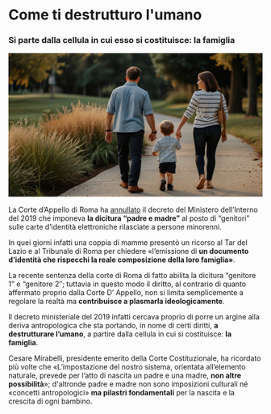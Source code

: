 # Come ti destrutturo l'umano

### Si parte dalla cellula in cui esso si costituisce: la famiglia

![una famiglia](/img/destrutturare.jpeg)

La Corte d’Appello di Roma ha [annullato](https://www.ansa.it/sito/notizie/topnews/2024/02/15/corte-dappello-su-carta-didentita-ok-genitore-1-e-2_1219ed1a-5eab-4b5f-baee-5f1b216bccfc.html) il decreto del Ministero dell’Interno del 2019 che imponeva **la dicitura “padre e madre”** al posto di “genitori” sulle carte d’identità elettroniche rilasciate a persone minorenni.

In quei giorni infatti una coppia di mamme presentò un ricorso al Tar del Lazio e al Tribunale di Roma per chiedere «l’emissione di **un documento d’identità che rispecchi la reale composizione della loro famiglia»**.

La recente sentenza della corte di Roma di fatto abilita la dicitura “genitore 1” e “genitore 2″; tuttavia in questo modo il diritto, al contrario di quanto affermato proprio dalla Corte D’ Appello, non si limita semplicemente a regolare la realtà ma **contribuisce a plasmarla ideologicamente**.

Il decreto ministeriale del 2019 infatti cercava proprio di porre un argine alla deriva antropologica che sta portando, in nome di certi diritti, **a destrutturare l’umano**, a partire dalla cellula in cui si costituisce: **la famiglia**.

Cesare Mirabelli, presidente emerito della Corte Costituzionale, ha ricordato più volte che «L’impostazione del nostro sistema, orientata all’elemento naturale, prevede per l’atto di nascita un padre e una madre, **non altre possibilità**»; d'altronde padre e madre non sono imposizioni culturali né «concetti antropologici» **ma pilastri fondamentali** per la nascita e la crescita di ogni bambino.